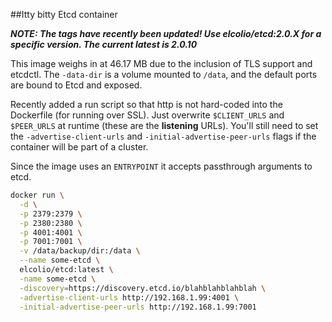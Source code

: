 ##Itty bitty Etcd container

***NOTE: The tags have recently been updated!  Use elcolio/etcd:2.0.X for a specific version.  The current latest is 2.0.10***

This image weighs in at 46.17 MB due to the inclusion of TLS support and etcdctl.  The `-data-dir` is a volume mounted to `/data`, and the default ports are bound to Etcd and exposed.

Recently added a run script so that http is not hard-coded into the Dockerfile (for running over SSL).  Just overwrite `$CLIENT_URLS` and `$PEER_URLS` at runtime (these are the **listening** URLs).  You'll still need to set the `-advertise-client-urls` and `-initial-advertise-peer-urls` flags if the container will be part of a cluster.

Since the image uses an `ENTRYPOINT` it accepts passthrough arguments to etcd.

```sh
docker run \
  -d \
  -p 2379:2379 \
  -p 2380:2380 \
  -p 4001:4001 \
  -p 7001:7001 \
  -v /data/backup/dir:/data \
  --name some-etcd \
  elcolio/etcd:latest \
  -name some-etcd \
  -discovery=https://discovery.etcd.io/blahblahblahblah \
  -advertise-client-urls http://192.168.1.99:4001 \
  -initial-advertise-peer-urls http://192.168.1.99:7001
```
